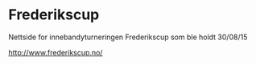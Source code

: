 # Frederikscup

Nettside for innebandyturneringen Frederikscup som ble holdt 30/08/15

http://www.frederikscup.no/

